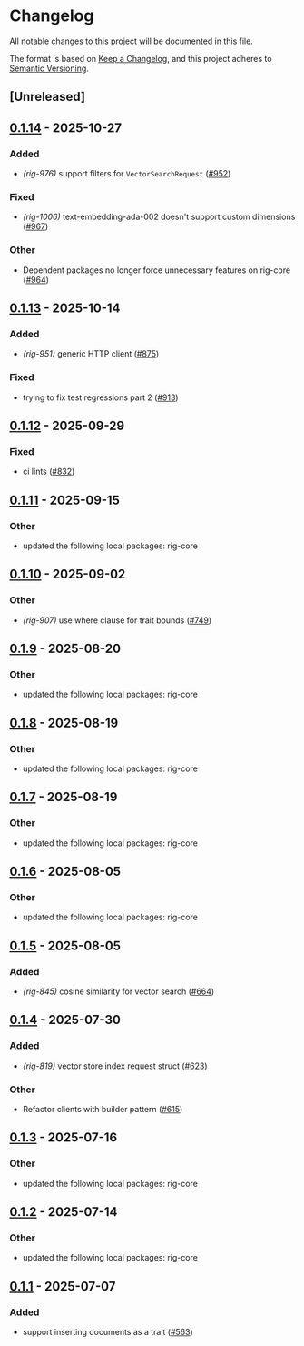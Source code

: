 # Changelog

All notable changes to this project will be documented in this file.

The format is based on [Keep a Changelog](https://keepachangelog.com/en/1.0.0/),
and this project adheres to [Semantic Versioning](https://semver.org/spec/v2.0.0.html).

## [Unreleased]

## [0.1.14](https://github.com/0xPlaygrounds/rig/compare/rig-scylladb-v0.1.13...rig-scylladb-v0.1.14) - 2025-10-27

### Added

- *(rig-976)* support filters for `VectorSearchRequest` ([#952](https://github.com/0xPlaygrounds/rig/pull/952))

### Fixed

- *(rig-1006)* text-embedding-ada-002 doesn't support custom dimensions ([#967](https://github.com/0xPlaygrounds/rig/pull/967))

### Other

- Dependent packages no longer force unnecessary features on rig-core ([#964](https://github.com/0xPlaygrounds/rig/pull/964))

## [0.1.13](https://github.com/0xPlaygrounds/rig/compare/rig-scylladb-v0.1.12...rig-scylladb-v0.1.13) - 2025-10-14

### Added

- *(rig-951)* generic HTTP client ([#875](https://github.com/0xPlaygrounds/rig/pull/875))

### Fixed

- trying to fix test regressions part 2 ([#913](https://github.com/0xPlaygrounds/rig/pull/913))

## [0.1.12](https://github.com/0xPlaygrounds/rig/compare/rig-scylladb-v0.1.11...rig-scylladb-v0.1.12) - 2025-09-29

### Fixed

- ci lints ([#832](https://github.com/0xPlaygrounds/rig/pull/832))

## [0.1.11](https://github.com/0xPlaygrounds/rig/compare/rig-scylladb-v0.1.10...rig-scylladb-v0.1.11) - 2025-09-15

### Other

- updated the following local packages: rig-core

## [0.1.10](https://github.com/0xPlaygrounds/rig/compare/rig-scylladb-v0.1.9...rig-scylladb-v0.1.10) - 2025-09-02

### Other

- *(rig-907)* use where clause for trait bounds ([#749](https://github.com/0xPlaygrounds/rig/pull/749))

## [0.1.9](https://github.com/0xPlaygrounds/rig/compare/rig-scylladb-v0.1.8...rig-scylladb-v0.1.9) - 2025-08-20

### Other

- updated the following local packages: rig-core

## [0.1.8](https://github.com/0xPlaygrounds/rig/compare/rig-scylladb-v0.1.7...rig-scylladb-v0.1.8) - 2025-08-19

### Other

- updated the following local packages: rig-core

## [0.1.7](https://github.com/0xPlaygrounds/rig/compare/rig-scylladb-v0.1.6...rig-scylladb-v0.1.7) - 2025-08-19

### Other

- updated the following local packages: rig-core

## [0.1.6](https://github.com/0xPlaygrounds/rig/compare/rig-scylladb-v0.1.5...rig-scylladb-v0.1.6) - 2025-08-05

### Other

- updated the following local packages: rig-core

## [0.1.5](https://github.com/0xPlaygrounds/rig/compare/rig-scylladb-v0.1.4...rig-scylladb-v0.1.5) - 2025-08-05

### Added

- *(rig-845)* cosine similarity for vector search ([#664](https://github.com/0xPlaygrounds/rig/pull/664))

## [0.1.4](https://github.com/0xPlaygrounds/rig/compare/rig-scylladb-v0.1.3...rig-scylladb-v0.1.4) - 2025-07-30

### Added

- *(rig-819)* vector store index request struct ([#623](https://github.com/0xPlaygrounds/rig/pull/623))

### Other

- Refactor clients with builder pattern ([#615](https://github.com/0xPlaygrounds/rig/pull/615))

## [0.1.3](https://github.com/0xPlaygrounds/rig/compare/rig-scylladb-v0.1.2...rig-scylladb-v0.1.3) - 2025-07-16

### Other

- updated the following local packages: rig-core

## [0.1.2](https://github.com/0xPlaygrounds/rig/compare/rig-scylladb-v0.1.1...rig-scylladb-v0.1.2) - 2025-07-14

### Other

- updated the following local packages: rig-core

## [0.1.1](https://github.com/0xPlaygrounds/rig/compare/rig-scylladb-v0.1.0...rig-scylladb-v0.1.1) - 2025-07-07

### Added

- support inserting documents as a trait ([#563](https://github.com/0xPlaygrounds/rig/pull/563))
